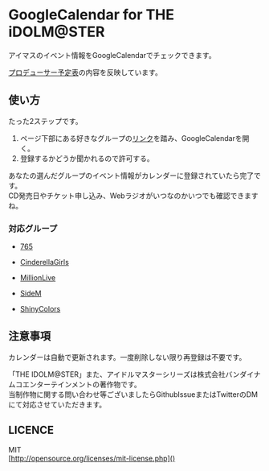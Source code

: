 # GoogleCalendar for THE iDOLM@STER
アイマスのイベント情報をGoogleCalendarでチェックできます。

[プロデューサー予定表](https://idolmaster.jp/schedule/)の内容を反映しています。

使い方
----------
たった2ステップです。
1. ページ下部にある好きなグループの[リンク](/#対応グループ)を踏み、GoogleCalendarを開く。
1. 登録するかどうか聞かれるので許可する。
   
あなたの選んだグループのイベント情報がカレンダーに登録されていたら完了です。  
CD発売日やチケット申し込み、Webラジオがいつなのかいつでも確認できますね。  

### 対応グループ

- [765](https://calendar.google.com/calendar?cid=Mjh2b3AxNTd0cTAxdG1zMHY4M2o2MXRtaGtAZ3JvdXAuY2FsZW5kYXIuZ29vZ2xlLmNvbQ)   

- [CinderellaGirls](https://calendar.google.com/calendar?cid=dWlqaXB2bnB2c2o5cXY4bmMzNWtvNGZ0bzhAZ3JvdXAuY2FsZW5kYXIuZ29vZ2xlLmNvbQ)   

- [MillionLive](https://calendar.google.com/calendar?cid=OTVrZzZwNTk4bHFnODU3cmV0YXQzMXMyZGtAZ3JvdXAuY2FsZW5kYXIuZ29vZ2xlLmNvbQ)   

- [SideM](https://calendar.google.com/calendar?cid=OTRrNjQwOTVuMGx1OTdlYjI3dmJxYXY4djBAZ3JvdXAuY2FsZW5kYXIuZ29vZ2xlLmNvbQ)   

- [ShinyColors](https://calendar.google.com/calendar?cid=NDBqMXE1OXZpMzN0NWU0cHRtbmJxNHFobDBAZ3JvdXAuY2FsZW5kYXIuZ29vZ2xlLmNvbQ)   



注意事項
-----------
カレンダーは自動で更新されます。一度削除しない限り再登録は不要です。   

「THE IDOLM@STER」また、アイドルマスターシリーズは株式会社バンダイナムコエンターテインメントの著作物です。   
当制作物に関する問い合わせ等ございましたらGithubIssueまたはTwitterのDMにて対応させていただきます。   

LICENCE
----------------
MIT   
[http://opensource.org/licenses/mit-license.php]()